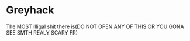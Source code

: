 # Greyhack
The MOST illigal shit there is(DO NOT OPEN ANY OF THIS OR YOU GONA SEE SMTH REALY SCARY FR)
